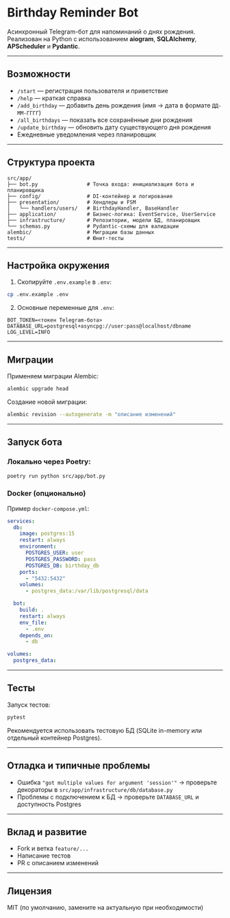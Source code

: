 # Birthday Reminder Bot

Асинхронный Telegram-бот для напоминаний о днях рождения.
Реализован на Python с использованием **aiogram**, **SQLAlchemy**, **APScheduler** и **Pydantic**.

---

## Возможности
- `/start` — регистрация пользователя и приветствие
- `/help` — краткая справка
- `/add_birthday` — добавить день рождения (имя → дата в формате `ДД-ММ-ГГГГ`)
- `/all_birthdays` — показать все сохранённые дни рождения
- `/update_birthday` — обновить дату существующего дня рождения
- Ежедневные уведомления через планировщик

---

## Структура проекта

```
src/app/
├── bot.py                # Точка входа: инициализация бота и планировщика
├── config/               # DI-контейнер и логирование
├── presentation/         # Хендлеры и FSM
│   └── handlers/users/   # BirthdayHandler, BaseHandler
├── application/          # Бизнес-логика: EventService, UserService
├── infrastructure/       # Репозитории, модели БД, планировщик
└── schemas.py            # Pydantic-схемы для валидации
alembic/                  # Миграции базы данных
tests/                    # Юнит-тесты
```

---

## Настройка окружения

1. Скопируйте `.env.example` в `.env`:
```bash
cp .env.example .env
```

2. Основные переменные для `.env`:
```env
BOT_TOKEN=<токен Telegram-бота>
DATABASE_URL=postgresql+asyncpg://user:pass@localhost/dbname
LOG_LEVEL=INFO
```

---

## Миграции

Применяем миграции Alembic:
```bash
alembic upgrade head
```

Создание новой миграции:
```bash
alembic revision --autogenerate -m "описание изменений"
```

---

## Запуск бота

### Локально через Poetry:
```bash
poetry run python src/app/bot.py
```

### Docker (опционально)

Пример `docker-compose.yml`:

```yaml
services:
  db:
    image: postgres:15
    restart: always
    environment:
      POSTGRES_USER: user
      POSTGRES_PASSWORD: pass
      POSTGRES_DB: birthday_db
    ports:
      - "5432:5432"
    volumes:
      - postgres_data:/var/lib/postgresql/data

  bot:
    build: .
    restart: always
    env_file:
      - .env
    depends_on:
      - db

volumes:
  postgres_data:
```

---

## Тесты

Запуск тестов:
```bash
pytest
```
Рекомендуется использовать тестовую БД (SQLite in-memory или отдельный контейнер Postgres).

---

## Отладка и типичные проблемы

- Ошибка `"got multiple values for argument 'session'"` → проверьте декораторы в `src/app/infrastructure/db/database.py`
- Проблемы с подключением к БД → проверьте `DATABASE_URL` и доступность Postgres
---

## Вклад и развитие

- Fork и ветка `feature/...`
- Написание тестов
- PR с описанием изменений

---

## Лицензия

MIT (по умолчанию, замените на актуальную при необходимости)
